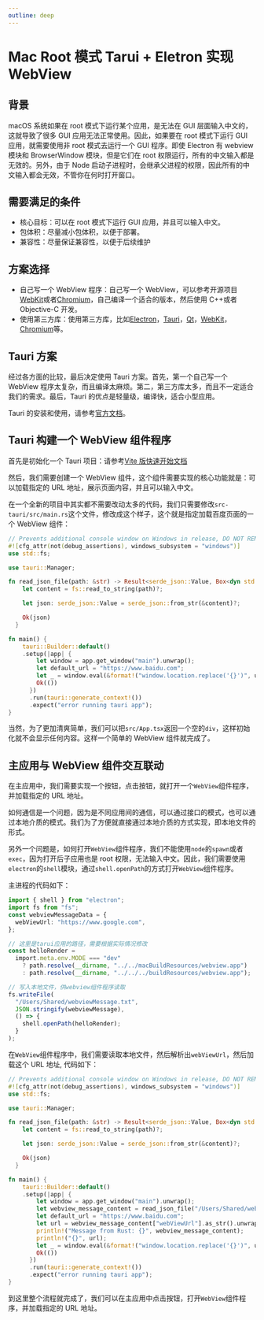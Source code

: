 ```yaml
---
outline: deep
---
```


# Mac Root 模式 Tarui + Eletron 实现 WebView

## 背景

macOS 系统如果在 root 模式下运行某个应用，是无法在 GUI 层面输入中文的，这就导致了很多 GUI 应用无法正常使用。因此，如果要在 root 模式下运行 GUI 应用，就需要使用非 root 模式去运行一个 GUI 程序。即使 Electron 有 webview 模块和 BrowserWindow 模块，但是它们在 root 权限运行，所有的中文输入都是无效的。另外，由于 Node 启动子进程时，会继承父进程的权限，因此所有的中文输入都会无效，不管你在何时打开窗口。

## 需要满足的条件

- 核心目标：可以在 root 模式下运行 GUI 应用，并且可以输入中文。
- 包体积：尽量减小包体积，以便于部署。
- 兼容性：尽量保证兼容性，以便于后续维护

## 方案选择

- 自己写一个 WebView 程序：自己写一个 WebView，可以参考开源项目[WebKit](https://github.com/WebKit/webkit)或者[Chromium](https://github.com/chromium/chromium)，自己编译一个适合的版本，然后使用 C++或者 Objective-C 开发。
- 使用第三方库：使用第三方库，比如[Electron](https://www.electronjs.org/)，[Tauri](https://tauri.studio/)，[Qt](https://www.qt.io/)，[WebKit](https://webkit.org/)，[Chromium](https://www.chromium.org/)等。

## Tauri 方案

经过各方面的比较，最后决定使用 Tauri 方案。首先，第一个自己写一个 WebView 程序太复杂，而且编译太麻烦。第二，第三方库太多，而且不一定适合我们的需求。最后，Tauri 的优点是轻量级，编译快，适合小型应用。

Tauri 的安装和使用，请参考[官方文档](https://tauri.studio/docs/getting-started/intro)。

## Tauri 构建一个 WebView 组件程序

首先是初始化一个 Tauri 项目：请参考[Vite 版快速开始文档](https://tauri.app/zh-cn/v1/guides/getting-started/setup/vite)

然后，我们需要创建一个 WebView 组件，这个组件需要实现的核心功能就是：可以加载指定的 URL 地址，展示页面内容，并且可以输入中文。

在一个全新的项目中其实都不需要改动太多的代码，我们只需要修改`src-tauri/src/main.rs`这个文件，修改成这个样子，这个就是指定加载百度页面的一个 WebView 组件：

```rust
// Prevents additional console window on Windows in release, DO NOT REMOVE!!
#![cfg_attr(not(debug_assertions), windows_subsystem = "windows")]
use std::fs;

use tauri::Manager;

fn read_json_file(path: &str) -> Result<serde_json::Value, Box<dyn std::error::Error>> {
    let content = fs::read_to_string(path)?;

    let json: serde_json::Value = serde_json::from_str(&content)?;

    Ok(json)
  }

fn main() {
    tauri::Builder::default()
    .setup(|app| {
        let window = app.get_window("main").unwrap();
        let default_url = "https://www.baidu.com";
        let _ = window.eval(&format!("window.location.replace('{}')", url));
        Ok(())
      })
      .run(tauri::generate_context!())
      .expect("error running tauri app");
}
```

当然，为了更加清爽简单，我们可以把`src/App.tsx`返回一个空的`div`，这样初始化就不会显示任何内容。这样一个简单的 WebView 组件就完成了。

## 主应用与 WebView 组件交互联动

在主应用中，我们需要实现一个按钮，点击按钮，就打开一个`WebView`组件程序，并加载指定的 URL 地址。

如何通信是一个问题，因为是不同应用间的通信，可以通过接口的模式，也可以通过本地介质的模式。我们为了方便就直接通过本地介质的方式实现，即本地文件的形式。

另外一个问题是，如何打开`WebView`组件程序，我们不能使用`node`的`spawn`或者`exec`，因为打开后子应用也是 root 权限，无法输入中文。因此，我们需要使用`electron`的`shell`模块，通过`shell.openPath`的方式打开`WebView`组件程序。

主进程的代码如下：

```typescript
import { shell } from "electron";
import fs from "fs";
const webviewMessageData = {
  webViewUrl: "https://www.google.com",
};

// 这里是tarui应用的路径，需要根据实际情况修改
const helloRender =
  import.meta.env.MODE === "dev"
    ? path.resolve(__dirname, "../../macBuildResources/webview.app")
    : path.resolve(__dirname, "../../../buildResources/webview.app");

// 写入本地文件，供webview组件程序读取
fs.writeFile(
  "/Users/Shared/webviewMessage.txt",
  JSON.stringify(webviewMessage),
  () => {
    shell.openPath(helloRender);
  }
);
```

在`WebView`组件程序中，我们需要读取本地文件，然后解析出`webViewUrl`，然后加载这个 URL 地址, 代码如下：

```rust
// Prevents additional console window on Windows in release, DO NOT REMOVE!!
#![cfg_attr(not(debug_assertions), windows_subsystem = "windows")]
use std::fs;

use tauri::Manager;

fn read_json_file(path: &str) -> Result<serde_json::Value, Box<dyn std::error::Error>> {
    let content = fs::read_to_string(path)?;

    let json: serde_json::Value = serde_json::from_str(&content)?;

    Ok(json)
  }

fn main() {
    tauri::Builder::default()
    .setup(|app| {
        let window = app.get_window("main").unwrap();
        let webview_message_content = read_json_file("/Users/Shared/webviewMessage.txt").expect("读取文件失败");
        let default_url = "https://www.baidu.com";
        let url = webview_message_content["webViewUrl"].as_str().unwrap_or(default_url);
        println!("Message from Rust: {}", webview_message_content);
        println!("{}", url);
        let _ = window.eval(&format!("window.location.replace('{}')", url));
        Ok(())
      })
      .run(tauri::generate_context!())
      .expect("error running tauri app");
}
```

到这里整个流程就完成了，我们可以在主应用中点击按钮，打开`WebView`组件程序，并加载指定的 URL 地址。
